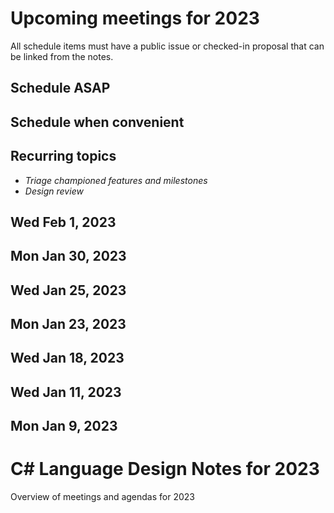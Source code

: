 # Upcoming meetings for 2023

All schedule items must have a public issue or checked-in proposal that can be linked from the notes.

## Schedule ASAP


## Schedule when convenient


## Recurring topics

- *Triage championed features and milestones*
- *Design review*


## Wed Feb 1, 2023


## Mon Jan 30, 2023


## Wed Jan 25, 2023


## Mon Jan 23, 2023


## Wed Jan 18, 2023


## Wed Jan 11, 2023


## Mon Jan 9, 2023


# C# Language Design Notes for 2023

Overview of meetings and agendas for 2023

